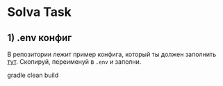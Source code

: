 # Solva Task

## 1) .env конфиг

В репозитории лежит пример конфига, который ты должен заполнить [тут](.env). Скопируй, переименуй в `.env` и
заполни.


gradle clean build
